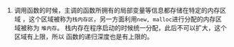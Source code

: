 1. 调用函数的时候，主调的函数所拥有的局部变量等信息都存储在特定的内存区域
，这个区域被称为`栈内存区`，另一方面利用`new, malloc`进行分配的内存区域被称为
`堆内存`。 栈内存在程序启动的时候统一分配，此后不可以扩大，这个区域有上限，所以
函数的递归深度也是有上限的。